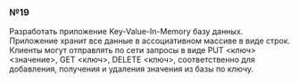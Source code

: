 ### №19
Разработать приложение Key-Value-In-Memory базу данных. Приложение хранит все данные в ассоциативном массиве в виде строк. Клиенты могут отправлять по сети запросы в виде PUT <ключ> <значение>, GET <ключ>, DELETE <ключ>, соответственно для добавления, получения и удаления значения из базы по ключу.